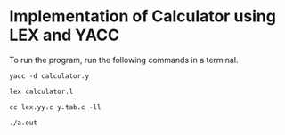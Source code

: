# Implementation of Calculator using LEX and YACC
To run the program, run the following commands in a terminal.

```
yacc -d calculator.y

lex calculator.l

cc lex.yy.c y.tab.c -ll

./a.out
```